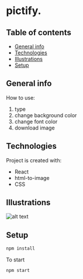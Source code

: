 # pictify.

## Table of contents
* [General info](#general-info)
* [Technologies](#technologies)
* [Illustrations](#Illustrations)
* [Setup](#setup)

## General info

How to use: 

1. type
2. change background color
3. change font color
4. download image
	
## Technologies
Project is created with: 
- React
- html-to-image
- CSS

## Illustrations

![alt text]()

## Setup

```bash
npm install
```

To start 

```bash
npm start
```

